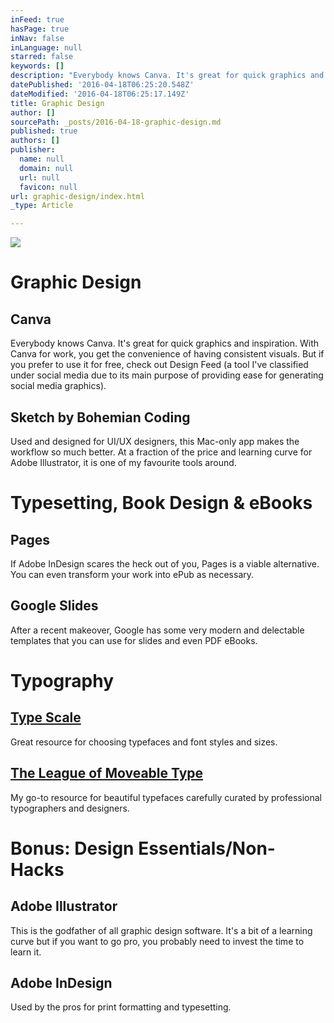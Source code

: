 ```yaml
---
inFeed: true
hasPage: true
inNav: false
inLanguage: null
starred: false
keywords: []
description: "Everybody knows Canva. It's great for quick graphics and inspiration. With Canva for work, you get the convenience of having consistent visuals. But if you prefer to use it for free, check out Design Feed (a tool I've classified under social media due to its main purpose of providing ease for generating social media graphics)."
datePublished: '2016-04-18T06:25:20.548Z'
dateModified: '2016-04-18T06:25:17.149Z'
title: Graphic Design
author: []
sourcePath: _posts/2016-04-18-graphic-design.md
published: true
authors: []
publisher:
  name: null
  domain: null
  url: null
  favicon: null
url: graphic-design/index.html
_type: Article

---
```

![](https://the-grid-user-content.s3-us-west-2.amazonaws.com/16fbc7ca-b365-4a5f-9a8a-f400343f925b.jpg)

# Graphic Design

## Canva

Everybody knows Canva. It's great for quick graphics and inspiration. With Canva for work, you get the convenience of having consistent visuals. But if you prefer to use it for free, check out Design Feed (a tool I've classified under social media due to its main purpose of providing ease for generating social media graphics).

## Sketch by Bohemian Coding

Used and designed for UI/UX designers, this Mac-only app makes the workflow so much better. At a fraction of the price and learning curve for Adobe Illustrator, it is one of my favourite tools around.

# Typesetting, Book Design & eBooks

## Pages

If Adobe InDesign scares the heck out of you, Pages is a viable alternative. You can even transform your work into ePub as necessary.

## Google Slides

After a recent makeover, Google has some very modern and delectable templates that you can use for slides and even PDF eBooks.

# Typography

## [Type Scale][0]

Great resource for choosing typefaces and font styles and sizes.

## [The League of Moveable Type][1]

My go-to resource for beautiful typefaces carefully curated by professional typographers and designers.

# Bonus: Design Essentials/Non-Hacks

## Adobe Illustrator

This is the godfather of all graphic design software. It's a bit of a learning curve but if you want to go pro, you probably need to invest the time to learn it.

## Adobe InDesign

Used by the pros for print formatting and typesetting. 

[0]: Type-scale.com
[1]: https://www.theleagueofmoveabletype.com/
